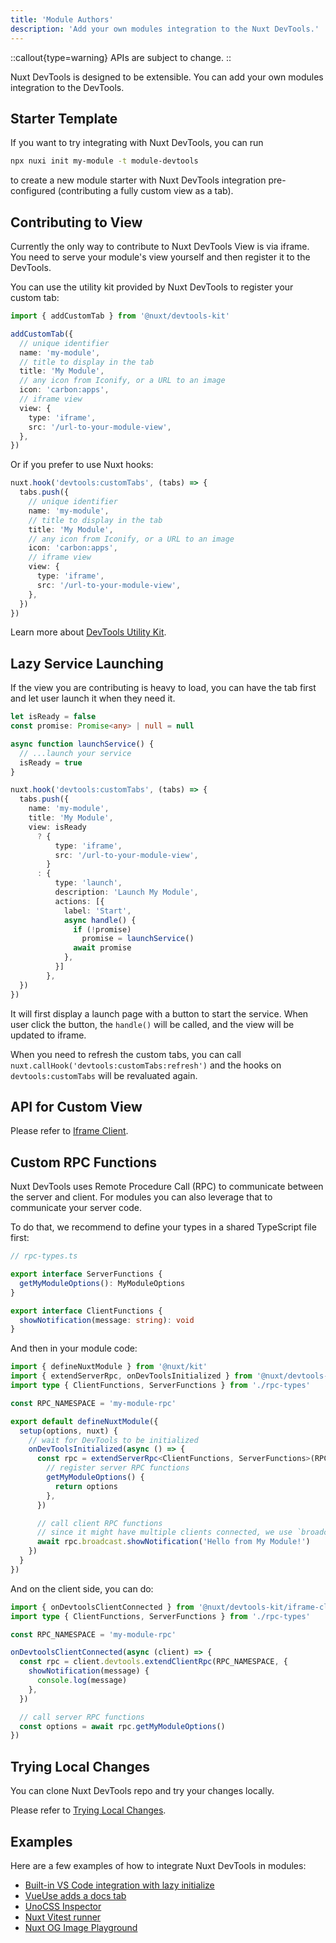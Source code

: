 ```yaml
---
title: 'Module Authors'
description: 'Add your own modules integration to the Nuxt DevTools.'
---
```


::callout{type=warning}
APIs are subject to change.
::

Nuxt DevTools is designed to be extensible. You can add your own modules integration to the DevTools.

## Starter Template

If you want to try integrating with Nuxt DevTools, you can run

```bash
npx nuxi init my-module -t module-devtools
```

to create a new module starter with Nuxt DevTools integration pre-configured (contributing a fully custom view as a tab).

## Contributing to View

Currently the only way to contribute to Nuxt DevTools View is via iframe. You need to serve your module's view yourself and then register it to the DevTools.

You can use the utility kit provided by Nuxt DevTools to register your custom tab:

```ts
import { addCustomTab } from '@nuxt/devtools-kit'

addCustomTab({
  // unique identifier
  name: 'my-module',
  // title to display in the tab
  title: 'My Module',
  // any icon from Iconify, or a URL to an image
  icon: 'carbon:apps',
  // iframe view
  view: {
    type: 'iframe',
    src: '/url-to-your-module-view',
  },
})
```

Or if you prefer to use Nuxt hooks:

```ts
nuxt.hook('devtools:customTabs', (tabs) => {
  tabs.push({
    // unique identifier
    name: 'my-module',
    // title to display in the tab
    title: 'My Module',
    // any icon from Iconify, or a URL to an image
    icon: 'carbon:apps',
    // iframe view
    view: {
      type: 'iframe',
      src: '/url-to-your-module-view',
    },
  })
})
```

Learn more about [DevTools Utility Kit](/module/utils-kit).

## Lazy Service Launching

If the view you are contributing is heavy to load, you can have the tab first and let user launch it when they need it.

```ts
let isReady = false
const promise: Promise<any> | null = null

async function launchService() {
  // ...launch your service
  isReady = true
}

nuxt.hook('devtools:customTabs', (tabs) => {
  tabs.push({
    name: 'my-module',
    title: 'My Module',
    view: isReady
      ? {
          type: 'iframe',
          src: '/url-to-your-module-view',
        }
      : {
          type: 'launch',
          description: 'Launch My Module',
          actions: [{
            label: 'Start',
            async handle() {
              if (!promise)
                promise = launchService()
              await promise
            },
          }]
        },
  })
})
```

It will first display a launch page with a button to start the service. When user click the button, the `handle()` will be called, and the view will be updated to iframe.

When you need to refresh the custom tabs, you can call `nuxt.callHook('devtools:customTabs:refresh')` and the hooks on `devtools:customTabs` will be revaluated again.

## API for Custom View

Please refer to [Iframe Client](/module/utils-kit#nuxtdevtools-kitiframe-client).

## Custom RPC Functions

Nuxt DevTools uses Remote Procedure Call (RPC) to communicate between the server and client. For modules you can also leverage that to communicate your server code.

To do that, we recommend to define your types in a shared TypeScript file first:

```ts
// rpc-types.ts

export interface ServerFunctions {
  getMyModuleOptions(): MyModuleOptions
}

export interface ClientFunctions {
  showNotification(message: string): void
}
```

And then in your module code:

```ts
import { defineNuxtModule } from '@nuxt/kit'
import { extendServerRpc, onDevToolsInitialized } from '@nuxt/devtools-kit'
import type { ClientFunctions, ServerFunctions } from './rpc-types'

const RPC_NAMESPACE = 'my-module-rpc'

export default defineNuxtModule({
  setup(options, nuxt) {
    // wait for DevTools to be initialized
    onDevToolsInitialized(async () => {
      const rpc = extendServerRpc<ClientFunctions, ServerFunctions>(RPC_NAMESPACE, {
        // register server RPC functions
        getMyModuleOptions() {
          return options
        },
      })

      // call client RPC functions
      // since it might have multiple clients connected, we use `broadcast` to call all of them
      await rpc.broadcast.showNotification('Hello from My Module!')
    })
  }
})
```

And on the client side, you can do:

```ts
import { onDevtoolsClientConnected } from '@nuxt/devtools-kit/iframe-client'
import type { ClientFunctions, ServerFunctions } from './rpc-types'

const RPC_NAMESPACE = 'my-module-rpc'

onDevtoolsClientConnected(async (client) => {
  const rpc = client.devtools.extendClientRpc(RPC_NAMESPACE, {
    showNotification(message) {
      console.log(message)
    },
  })

  // call server RPC functions
  const options = await rpc.getMyModuleOptions()
})
```

## Trying Local Changes

You can clone Nuxt DevTools repo and try your changes locally.

Please refer to [Trying Local Changes](/development/contributing#trying-local-changes).

## Examples

Here are a few examples of how to integrate Nuxt DevTools in modules:

- [Built-in VS Code integration with lazy initialize](https://github.com/nuxt/devtools/blob/main/packages/devtools/src/integrations/vscode.ts)
- [VueUse adds a docs tab](https://github.com/vueuse/vueuse/blob/ce28cef154489c73abe308104bef8568594a9bcd/packages/nuxt/index.ts#L89-L99)
- [UnoCSS Inspector](https://github.com/unocss/unocss/blob/25021a751494e99e85cfd82cca3855cdf78f6a12/packages/nuxt/src/index.ts#L81-L94)
- [Nuxt Vitest runner](https://github.com/danielroe/nuxt-vitest/blob/7bac68d96f27dea6c30c198b7caaaf0b495574ab/packages/nuxt-vitest/src/module.ts#L139-L181)
- [Nuxt OG Image Playground](https://github.com/harlan-zw/nuxt-og-image/blob/main/src/module.ts#L136)
